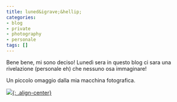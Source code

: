 ```yaml
---
title: luned&igrave;&hellip;
categories:
- blog
- private
- photography
- personale
tags: []
---
```

Bene bene, mi sono deciso! Lunedì sera in questo blog ci sara una rivelazione
(personale eh) che nessuno osa immaginare!

Un piccolo omaggio dalla mia macchina fotografica.  
  
[![]({{site.url}}/images/IMG_0373.JPG){: .align-center}]({{site.url}}/images/IMG_0373.JPG)

  

